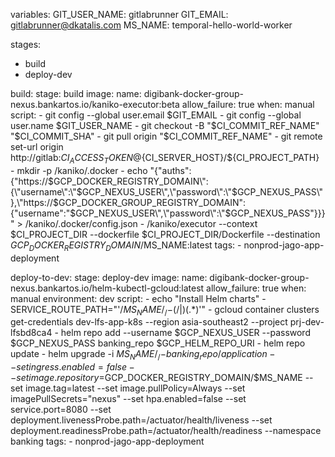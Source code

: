 variables:
  GIT_USER_NAME: gitlabrunner
  GIT_EMAIL: gitlabrunner@dkatalis.com
  MS_NAME: temporal-hello-world-worker

stages:
  - build
  - deploy-dev

build:
  stage: build
  image:
    name: digibank-docker-group-nexus.bankartos.io/kaniko-executor:beta
  allow_failure: true
  when: manual
  script:
    - git config --global user.email $GIT_EMAIL
    - git config --global user.name $GIT_USER_NAME
    - git checkout -B "$CI_COMMIT_REF_NAME" "$CI_COMMIT_SHA"
    - git pull origin "$CI_COMMIT_REF_NAME"
    - git remote set-url origin http://gitlab:${CI_ACCESS_TOKEN}@${CI_SERVER_HOST}/${CI_PROJECT_PATH}
    - mkdir -p /kaniko/.docker
    - echo "{\"auths\":{\"https://$GCP_DOCKER_REGISTRY_DOMAIN\":{\"username\":\"$GCP_NEXUS_USER\",\"password\":\"$GCP_NEXUS_PASS\"},\"https://$GCP_DOCKER_GROUP_REGISTRY_DOMAIN\":{\"username\":\"$GCP_NEXUS_USER\",\"password\":\"$GCP_NEXUS_PASS\"}}}" > /kaniko/.docker/config.json
    - /kaniko/executor --context $CI_PROJECT_DIR --dockerfile $CI_PROJECT_DIR/Dockerfile --destination $GCP_DOCKER_REGISTRY_DOMAIN/$MS_NAME:latest
  tags:
    - nonprod-jago-app-deployment

deploy-to-dev:
  stage: deploy-dev
  image:
    name: digibank-docker-group-nexus.bankartos.io/helm-kubectl-gcloud:latest
  allow_failure: true
  when: manual
  environment: dev
  script:
    - echo "Install Helm charts"
    - SERVICE_ROUTE_PATH="'/${MS_NAME/_/-}(/|$)(.*)'"
    - gcloud container clusters get-credentials dev-lfs-app-k8s --region asia-southeast2 --project prj-dev-lfsbd8ca4
    - helm repo add --username $GCP_NEXUS_USER --password $GCP_NEXUS_PASS banking_repo $GCP_HELM_REPO_URI
    - helm repo update
    - helm upgrade -i ${MS_NAME/_/-} banking_repo/application
      --set ingress.enabled=false
      --set image.repository=$GCP_DOCKER_REGISTRY_DOMAIN/$MS_NAME
      --set image.tag=latest
      --set image.pullPolicy=Always
      --set imagePullSecrets="nexus"
      --set hpa.enabled=false
      --set service.port=8080
      --set deployment.livenessProbe.path=/actuator/health/liveness
      --set deployment.readinessProbe.path=/actuator/health/readiness
      --namespace banking
  tags:
    - nonprod-jago-app-deployment
